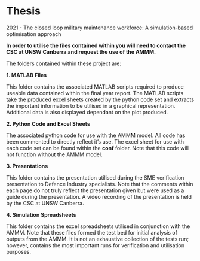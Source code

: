 # Thesis
2021 - The closed loop military maintenance workforce:  A simulation-based optimisation approach

**In order to utilise the files contained within you will need to contact the CSC at UNSW Canberra and request the use of the AMMM.**

The folders contained within these project are:

**1. MATLAB Files**

This folder contains the associated MATLAB scripts required to produce useable data contained within the final year report. The MATLAB scripts take the produced excel sheets created by the python code set and extracts the important information to be utilised in a graphical representation. Additional data is also displayed dependant on the plot produced.

**2. Python Code and Excel Sheets**

The associated python code for use with the AMMM model. All code has been commented to directly reflect it’s use.
The excel sheet for use with each code set can be found within the **conf** folder.
Note that this code will not function without the AMMM model.

**3. Presentations**

This folder contains the presentation utilised during the SME verification presentation to Defence Industry specialists. Note that the comments within each page do not truly reflect the presentation given but were used as a guide during the presentation.
A video recording of the presentation is held by the CSC at UNSW Canberra.

**4. Simulation Spreadsheets**

This folder contains the excel spreadsheets utilised in conjunction with the AMMM. Note that these files formed the test bed for initial analysis of outputs from the AMMM. It is not an exhaustive collection of the tests run; however, contains the most important runs for verification and utilisation purposes.
